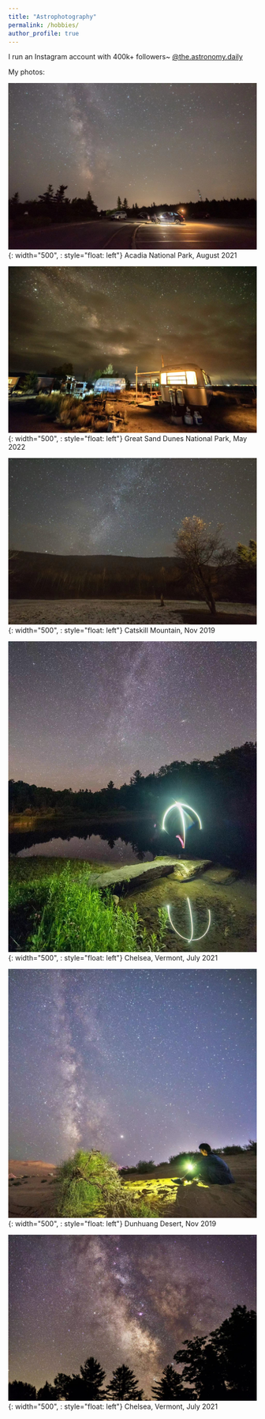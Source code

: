 ```yaml
---
title: "Astrophotography"
permalink: /hobbies/
author_profile: true
---
```


I run an Instagram account with 400k+ followers~ [@the.astronomy.daily](https://www.instagram.com/the.astronomy.daily/)

My photos:

![Acadia National Park](/images/photos/Acadia.jpeg){: width="500", : style="float: left"}
Acadia National Park, August 2021

![Great Sand Dune](/images/photos/Colorado.jpeg){: width="500", : style="float: left"}
Great Sand Dunes National Park, May 2022

![Catskill Mountain](/images/photos/Catskill.jpeg){: width="500", : style="float: left"}
Catskill Mountain, Nov 2019

![Vermont 2](/images/photos/Vermont.jpeg){: width="500", : style="float: left"}
Chelsea, Vermont, July 2021

![Dunhuang Desert](/images/photos/Dunhuang.jpeg){: width="500", : style="float: left"}
Dunhuang Desert, Nov 2019

![Vermont 1](/images/photos/Vermont%202.jpeg){: width="500", : style="float: left"}
Chelsea, Vermont, July 2021